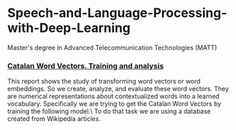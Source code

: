 # Speech-and-Language-Processing-with-Deep-Learning
Master's degree in Advanced Telecommunication Technologies (MATT)


### [Catalan Word Vectors. Training and analysis](https://github.com/DanileRond/Speech-and-Language-Processing-with-Deep-Learning/blob/main/Catalan_WordVectors-.pdf)
This report shows the study of transforming word vectors or word embeddings. So we create, analyze, and evaluate these word vectors. They are numerical representations about contextualized words into a learned vocabulary. Specifically we are trying to get the Catalan Word Vectors by training the following model.\\
To do that task we are using a database created from Wikipedia articles.
